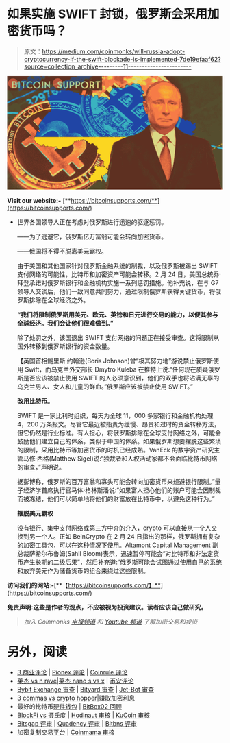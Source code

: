 # 如果实施 SWIFT 封锁，俄罗斯会采用加密货币吗？

> 原文：<https://medium.com/coinmonks/will-russia-adopt-cryptocurrency-if-the-swift-blockade-is-implemented-7de19efaaf62?source=collection_archive---------11----------------------->

![](img/d55761313a30a76ef8add773931518c5.png)

**Visit our website:-** [**https://bitcoinsupports.com/**](https://bitcoinsupports.com/)

*   世界各国领导人正在考虑对俄罗斯进行迅速的驱逐惩罚。

    ——为了逃避它，俄罗斯亿万富翁可能会转向加密货币。

    ——俄国将不得不脱离美元霸权。

    由于美国和其他国家针对俄罗斯金融系统的制裁，以及俄罗斯被踢出 SWIFT 支付网络的可能性，比特币和加密资产可能会转移。2 月 24 日，美国总统乔·拜登承诺对俄罗斯银行和金融机构实施一系列惩罚措施。他补充说，在与 G7 领导人交谈后，他们一致同意共同努力，通过限制俄罗斯获得关键货币，将俄罗斯排除在全球经济之外。

    **“我们将限制俄罗斯用美元、欧元、英镑和日元进行交易的能力，以便其参与全球经济。我们会让他们很难做到。”**

    除了处罚之外，该国退出 SWIFT 支付网络的问题正在接受审查。这将限制从国外转移到俄罗斯银行的资金数量。

    【英国首相鲍里斯·约翰逊(Boris Johnson)曾“极其努力地”游说禁止俄罗斯使用 Swift，而乌克兰外交部长 Dmytro Kuleba 在推特上说:“任何现在质疑俄罗斯是否应该被禁止使用 SWIFT 的人必须意识到，他们的双手也将沾满无辜的乌克兰男人、女人和儿童的鲜血。”俄罗斯应该被禁止使用 SWIFT。”

    **改用比特币。**

    SWIFT 是一家比利时组织，每天为全球 11，000 多家银行和金融机构处理 4，200 万条报文。尽管它最近被指责为缓慢、昂贵和过时的资金转移方法，但它仍然是行业标准。有人担心，将俄罗斯排除在全球支付网络之外，可能会鼓励他们建立自己的体系，类似于中国的体系。如果俄罗斯想要摆脱这些繁琐的限制，采用比特币等加密货币的时机已经成熟。VanEck 的数字资产研究主管马修·西格(Matthew Sigel)说:“独裁者和人权活动家都不会面临比特币网络的审查，”声明说。

    据彭博称，俄罗斯的百万富翁和寡头可能会转向加密货币来规避银行限制。”量子经济学首席执行官马体·格林斯潘说:“如果富人担心他们的账户可能会因制裁而被冻结，他们可以简单地将他们的财富放在比特币中，以避免这种行为。”

    **摆脱美元霸权**

    没有银行、集中支付网络或第三方中介的介入，crypto 可以直接从一个人交换到另一个人。正如 BeInCrypto 在 2 月 24 日指出的那样，俄罗斯拥有复杂的加密工具包，可以在这种情况下使用。Altamont Capital Management 副总裁萨希尔布鲁姆(Sahil Bloom)表示，迅速暂停可能会“对比特币和非法定货币产生长期的二级后果”，然后补充道:“俄罗斯可能会试图通过使用自己的系统和放弃美元作为储备货币的组合来绕过这些限制。

**访问我们的网站:-**[**【https://bitcoinsupports.com/】**](https://bitcoinsupports.com/)

**免责声明:这些是作者的观点，不应被视为投资建议。读者应该自己做研究。**

> *加入 Coinmonks* [*电报频道*](https://t.me/coincodecap) *和* [*Youtube 频道*](https://www.youtube.com/c/coinmonks/videos) *了解加密交易和投资*

# 另外，阅读

*   [3 商业评论](/coinmonks/3commas-review-an-excellent-crypto-trading-bot-2020-1313a58bec92) | [Pionex 评论](https://coincodecap.com/pionex-review-exchange-with-crypto-trading-bot) | [Coinrule 评论](/coinmonks/coinrule-review-2021-a-beginner-friendly-crypto-trading-bot-daf0504848ba)
*   [莱杰 vs n rave](/coinmonks/ledger-vs-ngrave-zero-7e40f0c1d694)|[莱杰 nano s vs x](/coinmonks/ledger-nano-s-vs-x-battery-hardware-price-storage-59a6663fe3b0) | [币安评论](/coinmonks/binance-review-ee10d3bf3b6e)
*   [Bybit Exchange 审查](/coinmonks/bybit-exchange-review-dbd570019b71) | [Bityard 审查](https://coincodecap.com/bityard-reivew) | [Jet-Bot 审查](https://coincodecap.com/jet-bot-review)
*   [3 commas vs crypto hopper](/coinmonks/3commas-vs-pionex-vs-cryptohopper-best-crypto-bot-6a98d2baa203)|[赚取加密利息](/coinmonks/earn-crypto-interest-b10b810fdda3)
*   最好的比特币[硬件钱包](/coinmonks/hardware-wallets-dfa1211730c6) | [BitBox02 回顾](/coinmonks/bitbox02-review-your-swiss-bitcoin-hardware-wallet-c36c88fff29)
*   [BlockFi vs 摄氏度](/coinmonks/blockfi-vs-celsius-vs-hodlnaut-8a1cc8c26630) | [Hodlnaut 审核](/coinmonks/hodlnaut-review-best-way-to-hodl-is-to-earn-interest-on-your-bitcoin-6658a8c19edf) | [KuCoin 审核](https://coincodecap.com/kucoin-review)
*   [Bitsgap 评审](/coinmonks/bitsgap-review-a-crypto-trading-bot-that-makes-easy-money-a5d88a336df2) | [Quadency 评审](/coinmonks/quadency-review-a-crypto-trading-automation-platform-3068eaa374e1) | [Bitbns 评审](/coinmonks/bitbns-review-38256a07e161)
*   [加密复制交易平台](/coinmonks/top-10-crypto-copy-trading-platforms-for-beginners-d0c37c7d698c) | [Coinmama 审核](/coinmonks/coinmama-review-ace5641bde6e)